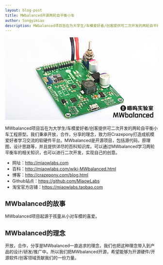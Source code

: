 ```yaml
---
layout: blog-post
title: MWbalanced开源两轮自平衡小车
author: Songyimiao
description: MWbalanced项目旨在为大学生/车模爱好者/创客提供可二次开发的两轮自平衡小车原型。我们秉承开放，合作，分享的理念，致力将MWbalanced打造成车模爱好者学习交流的软硬件平台。
---
```


![](/img/MWbalanced-PCBA.jpg)

MWbalanced项目旨在为大学生/车模爱好者/创客提供可二次开发的两轮自平衡小车工程原型。我们秉承开放，合作，分享的理念，致力将Crazepony打造成航模爱好者学习交流的软硬件平台。MWbalanced是开源项目，包括源代码，原理图，设计思路等，并且提供详尽的百科知识库。可以通过MWbalanced学习两轮平衡车的相关知识，也可以进行二次开发，实现自己的创意。

* 网址：http://miaowlabs.com
* 百科：http://miaowlabs.com/wiki-MWbalanced.html
* 博客：http://crazepony.com/blog.html
* Github站点：https://github.com/MiaowLabs
* 淘宝官方店铺：https://miaowlabs.taobao.com

## MWbalanced的故事

MWbalanced项目起源于孩童从小对车模的喜爱。

## MWbalanced的理念

开放，合作，分享是MWbalanced一直追求的理念，我们也把这种理念带入到产品的设计/研发/推广中。所以我们把MWbalanced开源，希望能够为开源硬件/开源软件/创客领域贡献我们的一份力量。
